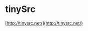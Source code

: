 <!--
id: 5549331862
link: http://tumblr.atmos.org/post/5549331862/tinysrc
slug: tinysrc
date: Mon May 16 2011 11:18:14 GMT-0700 (PDT)
publish: 2011-05-016
tags: 
title: tinySrc
-->


tinySrc
=======

[http://tinysrc.net/](http://tinysrc.net/)

